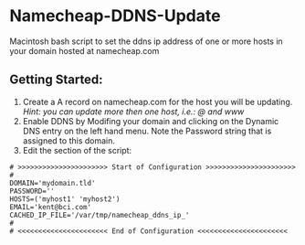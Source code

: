 Namecheap-DDNS-Update
=====================

Macintosh bash script to set the ddns ip address of one or more hosts in your domain hosted at namecheap.com

Getting Started:
----------------
1. Create a A record on namecheap.com for the host you will be updating. _Hint: you can update more then one host, i.e.: @ and www_
2. Enable DDNS by Modifing your domain and clicking on the Dynamic DNS entry on the left hand menu. Note the Password string that is assigned to this domain.
3. Edit the section of the script:

```
# >>>>>>>>>>>>>>>>>>>>>> Start of Configuration >>>>>>>>>>>>>>>>>>>>>>
#
DOMAIN='mydomain.tld'
PASSWORD=''
HOSTS=('myhost1' 'myhost2')
EMAIL='kent@bci.com'
CACHED_IP_FILE='/var/tmp/namecheap_ddns_ip_'
#
# <<<<<<<<<<<<<<<<<<<<<< End of Configuration <<<<<<<<<<<<<<<<<<<<<<
```
